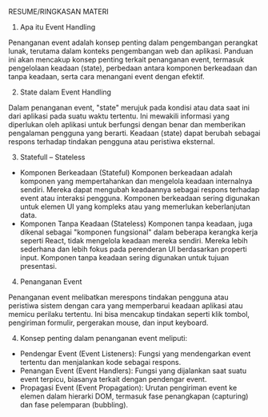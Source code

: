 RESUME/RINGKASAN MATERI

1. Apa itu Event Handling

<p>Penanganan event adalah konsep penting dalam pengembangan perangkat lunak, terutama dalam konteks pengembangan web dan aplikasi. Panduan ini akan mencakup konsep penting terkait penanganan event, termasuk pengelolaan keadaan (state), perbedaan antara komponen berkeadaan dan tanpa keadaan, serta cara menangani event dengan efektif.</p>

2. State dalam Event Handling

<p>Dalam penanganan event, "state" merujuk pada kondisi atau data saat ini dari aplikasi pada suatu waktu tertentu. Ini mewakili informasi yang diperlukan oleh aplikasi untuk berfungsi dengan benar dan memberikan pengalaman pengguna yang berarti. Keadaan (state) dapat berubah sebagai respons terhadap tindakan pengguna atau peristiwa eksternal.</p>

3. Statefull – Stateless

- Komponen Berkeadaan (Stateful)
Komponen berkeadaan adalah komponen yang mempertahankan dan mengelola keadaan internalnya sendiri. Mereka dapat mengubah keadaannya sebagai respons terhadap event atau interaksi pengguna. Komponen berkeadaan sering digunakan untuk elemen UI yang kompleks atau yang memerlukan keberlanjutan data.
- Komponen Tanpa Keadaan (Stateless)
Komponen tanpa keadaan, juga dikenal sebagai "komponen fungsional" dalam beberapa kerangka kerja seperti React, tidak mengelola keadaan mereka sendiri. Mereka lebih sederhana dan lebih fokus pada perenderan UI berdasarkan properti input. Komponen tanpa keadaan sering digunakan untuk tujuan presentasi.

4. Penanganan Event

<p>Penanganan event melibatkan merespons tindakan pengguna atau peristiwa sistem dengan cara yang memperbarui keadaan aplikasi atau memicu perilaku tertentu. Ini bisa mencakup tindakan seperti klik tombol, pengiriman formulir, pergerakan mouse, dan input keyboard.</p>

4. Konsep penting dalam penanganan event meliputi:

- Pendengar Event (Event Listeners): Fungsi yang mendengarkan event tertentu dan menjalankan kode sebagai respons.
- Penangan Event (Event Handlers): Fungsi yang dijalankan saat suatu event terpicu, biasanya terkait dengan pendengar event.
- Propagasi Event (Event Propagation): Urutan pengiriman event ke elemen dalam hierarki DOM, termasuk fase penangkapan (capturing) dan fase pelemparan (bubbling).